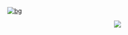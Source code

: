 [![bg][banner]][linkedin]


<p id="socialIcons" align="center">
    <a href="https://www.linkedin.com/in/parker-thomson-a15a68146/" alt="LinkedIn">
        <img src="https://img.shields.io/badge/-LinkedIn-blue?style=flat-square&logo=linkedin" />
    </a>
</p>


[banner]:https://user-images.githubusercontent.com/90064385/193717425-84d5efa0-a49d-46f6-9d31-f72a02e8b59a.jpg


[linkedin]:https://www.linkedin.com/in/parker-thomson-a15a68146/
